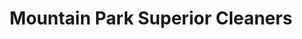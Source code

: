 ---
title: "Mountain Park Superior Cleaners"
url: /roswell/mountain-park-superior-cleaners/
shop: laundry
---